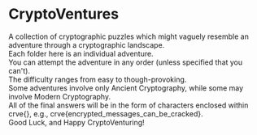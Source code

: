 # CryptoVentures
A collection of cryptographic puzzles which might vaguely resemble an adventure through a cryptographic landscape.  
Each folder here is an individual adventure.  
You can attempt the adventure in any order (unless specified that you can't).  
The difficulty ranges from easy to though-provoking.  
Some adventures involve only Ancient Cryptography, while some may involve Modern Cryptography.  
All of the final answers will be in the form of characters enclosed within crve{}, e.g., crve{encrypted_messages_can_be_cracked}.  
Good Luck, and Happy CryptoVenturing!  
